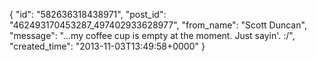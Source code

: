  {
   "id": "582636318438971",
   "post_id": "462493170453287_497402933628977",
   "from_name": "Scott Duncan",
   "message": "...my coffee cup is empty at the moment. Just sayin'. :/",
   "created_time": "2013-11-03T13:49:58+0000"
 }
